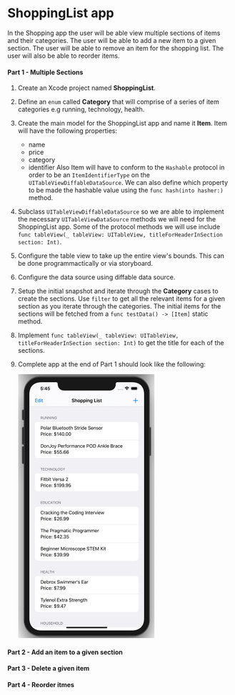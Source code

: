 # ShoppingList app

In the Shopping app the user will be able view multiple sections of items and their categories. The user will be able to add a new item to a given section. The user will be able to remove an item for the shopping list. The user will also be able to reorder items. 

#### Part 1 - Multiple Sections

1. Create an Xcode project named **ShoppingList**. 
2. Define an `enum` called **Category** that will comprise of a series of item categories e.g running, technology, health. 
3. Create the main model for the ShoppingList app and name it **Item**. Item will have the following properties: 
    * name 
    * price
    * category
    * identifier
   Also Item will have to conform to the `Hashable` protocol in order to be an `ItemIdentifierType` on the `UITableViewDiffableDataSource`. We can also define 
   which property to be made the hashable value using the `func hash(into hasher:)` method. 
4. Subclass `UITableViewDiffableDataSource` so we are able to implement the necessary `UITableViewDataSource` methods we will need for the ShoppingList app. Some 
   of the protocol methods we will use include `func tableView(_ tableView: UITableView, titleForHeaderInSection section: Int)`. 
5. Configure the table view to take up the entire view's bounds. This can be done programmactically or via storyboard. 
6. Configure the data source using diffable data source.
7. Setup the initial snapshot and iterate through the **Category** cases to create the sections. Use `filter` to get all the relevant items for a given section as
   you iterate through the categories. The initial items for the sections will be fetched from a `func testData() -> [Item]` static method. 
8. Implement `func tableView(_ tableView: UITableView, titleForHeaderInSection section: Int)` to get the title for each of the sections. 
9. Complete app at the end of Part 1 should look like the following: 

   ![sections](Assets/shopping-list-sections.png)
   
#### Part 2 - Add an item to a given section 

#### Part 3 - Delete a given item 

#### Part 4 - Reorder itmes 
